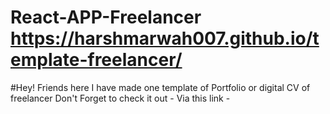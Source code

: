 # React-APP-Freelancer https://harshmarwah007.github.io/template-freelancer/

#Hey! Friends here I have made one template of Portfolio or digital CV of freelancer
Don't Forget to check it out - Via this link - 

